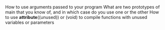 How to use arguments passed to your program
What are two prototypes of main that you know of,
and in which case do you use one or the other
How to use __attribute__((unused)) or (void)
to compile functions with unused variables or parameters
